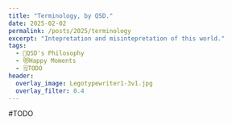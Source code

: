 ```yaml
---
title: "Terminology, by QSD."
date: 2025-02-02
permalink: /posts/2025/terminology
excerpt: "Intepretation and misintepretation of this world."
tags:
  - 🧼QSD's Philosophy
  - 😻Happy Moments
  - 🗒TODO
header:
  overlay_image: Legotypewriter1-3v1.jpg
  overlay_filter: 0.4
---
```


#TODO